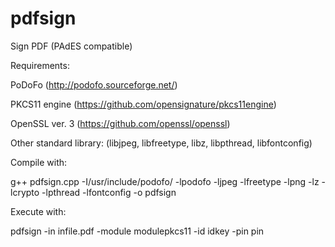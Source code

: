 # pdfsign
Sign PDF (PAdES compatible)

Requirements:

PoDoFo (http://podofo.sourceforge.net/)

PKCS11 engine (https://github.com/opensignature/pkcs11engine)

OpenSSL ver. 3 (https://github.com/openssl/openssl)

Other standard library: (libjpeg, libfreetype, libz, libpthread, libfontconfig)


Compile with:

g++ pdfsign.cpp -I/usr/include/podofo/ -lpodofo -ljpeg -lfreetype -lpng -lz -lcrypto -lpthread -lfontconfig -o pdfsign


Execute with:

pdfsign -in infile.pdf -module modulepkcs11 -id idkey -pin pin
